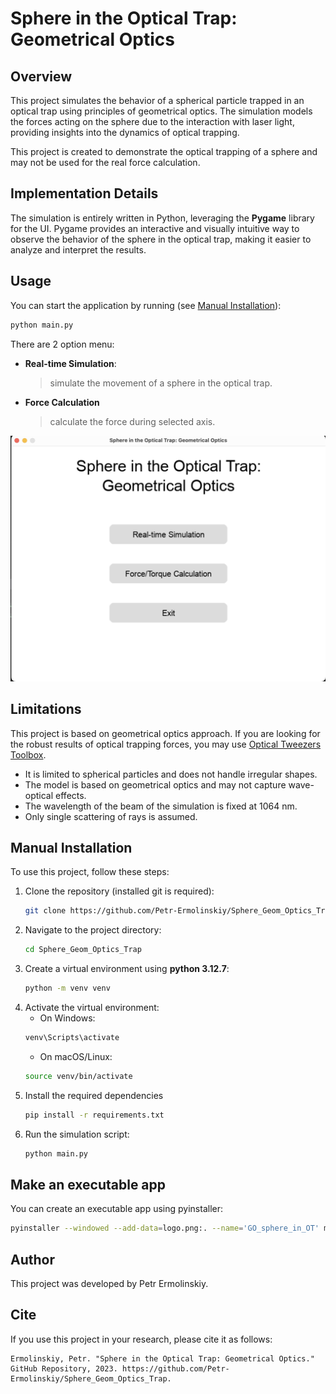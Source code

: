 # Sphere in the Optical Trap: Geometrical Optics

## Overview
This project simulates the behavior of a spherical particle trapped in an optical trap using principles of geometrical optics. The simulation models the forces acting on the sphere due to the interaction with laser light, providing insights into the dynamics of optical trapping.

This project is created to demonstrate the optical trapping of a sphere and may not be used for the real force calculation.

## Implementation Details
The simulation is entirely written in Python, leveraging the **Pygame** library for the UI. Pygame provides an interactive and visually intuitive way to observe the behavior of the sphere in the optical trap, making it easier to analyze and interpret the results.

## Usage
You can start the application by running (see [Manual Installation](#manual-installation)):
```bash
python main.py
```
There are 2 option menu: 
- **Real-time Simulation**:
    > simulate the movement of a sphere in the optical trap.
- **Force Calculation**
    > calculate the force during selected axis.

![menu](images/menu.png)


## Limitations
This project is based on geometrical optics approach. If you are looking for the robust results of optical trapping forces, you may use [Optical Tweezers Toolbox](https://github.com/ilent2/ott).
- It is limited to spherical particles and does not handle irregular shapes.
- The model is based on geometrical optics and may not capture wave-optical effects.
- The wavelength of the beam of the simulation is fixed at 1064 nm. 
- Only single scattering of rays is assumed.

## Manual Installation
To use this project, follow these steps:
1. Clone the repository (installed git is required):
   ```bash
   git clone https://github.com/Petr-Ermolinskiy/Sphere_Geom_Optics_Trap.git
   ```
2. Navigate to the project directory:
    ```bash
    cd Sphere_Geom_Optics_Trap
    ```
3. Create a virtual environment using **python 3.12.7**:
    ```bash
    python -m venv venv
    ```
4. Activate the virtual environment:
   - On Windows:
    ```bash
    venv\Scripts\activate
    ```
   - On macOS/Linux:
    ```bash
    source venv/bin/activate
    ```
5. Install the required dependencies
    ```bash
    pip install -r requirements.txt
    ```
6. Run the simulation script:
    ```bash
    python main.py
    ```

## Make an executable app

You can create an executable app using pyinstaller:
```bash
pyinstaller --windowed --add-data=logo.png:. --name='GO_sphere_in_OT' main.py
```

## Author 
This project was developed by Petr Ermolinskiy.

## Cite
If you use this project in your research, please cite it as follows:
```
Ermolinskiy, Petr. "Sphere in the Optical Trap: Geometrical Optics." GitHub Repository, 2023. https://github.com/Petr-Ermolinskiy/Sphere_Geom_Optics_Trap.
```